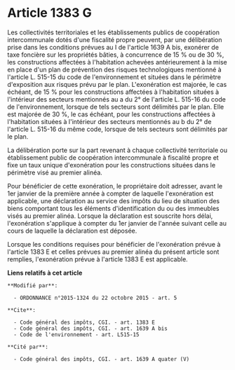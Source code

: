 # Article 1383 G

Les collectivités territoriales et les établissements publics de coopération intercommunale dotés d'une fiscalité propre
peuvent, par une délibération prise dans les conditions prévues au I de l'article 1639 A bis, exonérer de taxe foncière sur
les propriétés bâties, à concurrence de 15 % ou de 30 %, les constructions affectées à l'habitation achevées antérieurement à
la mise en place d'un plan de prévention des risques technologiques mentionné à l'article L. 515-15 du code de
l'environnement et situées dans le périmètre d'exposition aux risques prévu par le plan. L'exonération est majorée, le cas
échéant, de 15 % pour les constructions affectées à l'habitation situées à l'intérieur des secteurs mentionnés au a du 2° de
l'article L. 515-16 du code de l'environnement, lorsque de tels secteurs sont délimités par le plan. Elle est majorée de 30
%, le cas échéant, pour les constructions affectées à l'habitation situées à l'intérieur des secteurs mentionnés au b du 2°
de l'article L. 515-16 du même code, lorsque de tels secteurs sont délimités par le plan. 

La délibération porte sur la part revenant à chaque collectivité territoriale ou établissement public de coopération
intercommunale à fiscalité propre et fixe un taux unique d'exonération pour les constructions situées dans le périmètre visé
au premier alinéa. 

Pour bénéficier de cette exonération, le propriétaire doit adresser, avant le 1er janvier de la première année à compter de
laquelle l'exonération est applicable, une déclaration au service des impôts du lieu de situation des biens comportant tous
les éléments d'identification du ou des immeubles visés au premier alinéa. Lorsque la déclaration est souscrite hors délai,
l'exonération s'applique à compter du 1er janvier de l'année suivant celle au cours de laquelle la déclaration est déposée. 

Lorsque les conditions requises pour bénéficier de l'exonération prévue à l'article 1383 E et celles prévues au premier
alinéa du présent article sont remplies, l'exonération prévue à l'article 1383 E est applicable.

**Liens relatifs à cet article**

	**Modifié par**:

	  - ORDONNANCE n°2015-1324 du 22 octobre 2015 - art. 5

	**Cite**:

	  - Code général des impôts, CGI. - art. 1383 E
	  - Code général des impôts, CGI. - art. 1639 A bis
	  - Code de l'environnement - art. L515-15

	**Cité par**:

	  - Code général des impôts, CGI. - art. 1639 A quater (V)

